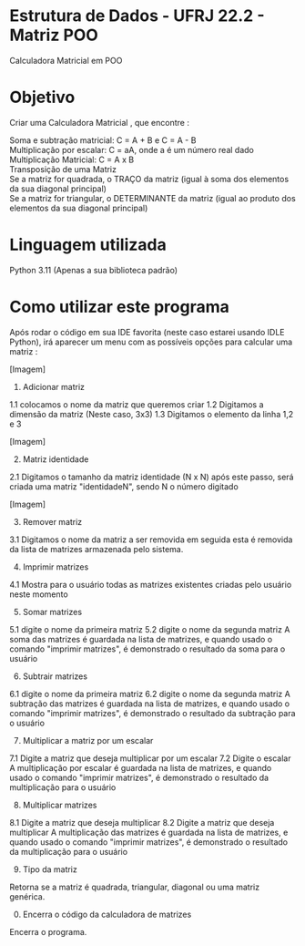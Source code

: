 # Estrutura de Dados - UFRJ 22.2 - Matriz POO
Calculadora Matricial em POO

# Objetivo

Criar uma Calculadora Matricial , que encontre :

Soma e subtração matricial: C = A + B e C = A - B <br/>
Multiplicação por escalar: C = aA, onde a é um número real dado <br/>
Multiplicação Matricial: C = A x B <br/>
Transposição de uma Matriz <br/>
Se a matriz for quadrada, o TRAÇO da matriz (igual à soma dos elementos da sua diagonal principal) <br/>
Se a matriz for triangular, o DETERMINANTE da matriz (igual ao produto dos elementos da sua diagonal principal) <br/>

# Linguagem utilizada

Python 3.11 (Apenas a sua biblioteca padrão)

# Como utilizar este programa

Após rodar o código em sua IDE favorita (neste caso estarei usando IDLE Python), irá aparecer um menu com as possíveis opções para calcular uma matriz :

[Imagem]

1. Adicionar matriz

  1.1 colocamos o nome da matriz que queremos criar
  1.2 Digitamos a dimensão da matriz (Neste caso, 3x3)
  1.3 Digitamos o elemento da linha 1,2 e 3

[Imagem]

2. Matriz identidade

  2.1 Digitamos o tamanho da matriz identidade (N x N)
após este passo, será criada uma matriz "identidadeN", sendo N o número digitado

[Imagem]
 
3. Remover matriz

  3.1 Digitamos o nome da matriz a ser removida
em seguida esta é removida da lista de matrizes armazenada pelo sistema.

4. Imprimir matrizes

  4.1 Mostra para o usuário todas as matrizes existentes criadas pelo usuário neste momento

5. Somar matrizes

  5.1 digite o nome da primeira matriz
  5.2 digite o nome da segunda matriz
A soma das matrizes é guardada na lista de matrizes, e quando usado o comando "imprimir matrizes", é demonstrado o resultado da soma para o usuário

6. Subtrair matrizes

  6.1 digite o nome da primeira matriz
  6.2 digite o nome da segunda matriz
A subtração das matrizes é guardada na lista de matrizes, e quando usado o comando "imprimir matrizes", é demonstrado o resultado da subtração para o usuário
 
7. Multiplicar a matriz por um escalar

  7.1 Digite a matriz que deseja multiplicar por um escalar
  7.2 Digite o escalar
A multiplicação por escalar é guardada na lista de matrizes, e quando usado o comando "imprimir matrizes", é demonstrado o resultado da multiplicação para o usuário

8. Multiplicar matrizes

  8.1 Digite a matriz que deseja multiplicar
  8.2 Digite a matriz que deseja multiplicar
A multiplicação das matrizes é guardada na lista de matrizes, e quando usado o comando "imprimir matrizes", é demonstrado o resultado da multiplicação para o usuário
  
9. Tipo da matriz

Retorna se a matriz é quadrada, triangular, diagonal ou uma matriz genérica.

0. Encerra o código da calculadora de matrizes

Encerra o programa.
